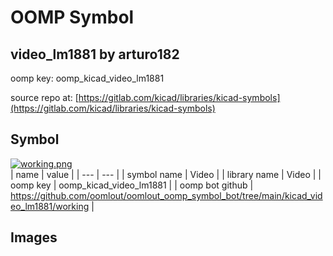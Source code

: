 # OOMP Symbol  
## video_lm1881  by arturo182  
  
oomp key: oomp_kicad_video_lm1881  
  
source repo at: [https://gitlab.com/kicad/libraries/kicad-symbols](https://gitlab.com/kicad/libraries/kicad-symbols)  
## Symbol  
  
[![working.png](working_600.png)](working.png)  
| name | value | 
| --- | --- | 
| symbol name | Video | 
| library name | Video | 
| oomp key | oomp_kicad_video_lm1881 | 
| oomp bot github | https://github.com/oomlout/oomlout_oomp_symbol_bot/tree/main/kicad_video_lm1881/working | 
## Images  
